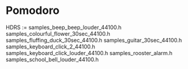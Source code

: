 # Pomodoro

HDRS	:= samples_beep_beep_louder_44100.h samples_colourful_flower_30sec_44100.h samples_fluffing_duck_30sec_44100.h samples_guitar_30sec_44100.h samples_keyboard_click_2_44100.h samples_keyboard_click_louder_44100.h samples_rooster_alarm.h samples_school_bell_louder_44100.h

